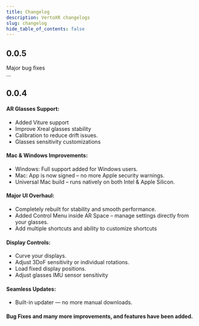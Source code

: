 ```yaml
---
title: Changelog
description: VertoXR changelogs
slug: changelog
hide_table_of_contents: false
---
```

## 0.0.5

Major bug fixes\
...

## 0.0.4

#### AR Glasses Support:

* Added Viture support
* Improve Xreal glasses stability
* Calibration to reduce drift issues.
* Glasses sensitivity customizations

#### Mac & Windows Improvements:

* Windows: Full support added for Windows users.
* Mac: App is now signed – no more Apple security warnings.
* Universal Mac build – runs natively on both Intel & Apple Silicon.

#### Major UI Overhaul:

* Completely rebuilt for stability and smooth performance.
* Added Control Menu inside AR Space – manage settings directly from your glasses.
* Add multiple shortcuts and ability to customize shortcuts

#### Display Controls:

* Curve your displays.
* Adjust 3DoF sensitivity or individual rotations.
* Load fixed display positions.
* Adjust glasses IMU sensor sensitivity

#### Seamless Updates:

* Built-in updater — no more manual downloads.

#### Bug Fixes and many more improvements, and features have been added.
